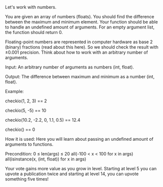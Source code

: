 Let's work with numbers.

You are given an array of numbers (floats). You should find the difference between the maximum and minimum element. Your function should be able to handle an undefined amount of arguments. For an empty argument list, the function should return 0.

Floating-point numbers are represented in computer hardware as base 2 (binary) fractions (read about this here). So we should check the result with ±0.001 precision.
Think about how to work with an arbitrary number of arguments.

Input: An arbitrary number of arguments as numbers (int, float).

Output: The difference between maximum and minimum as a number (int, float).

Example:

checkio(1, 2, 3) == 2

checkio(5, -5) == 10

checkio(10.2, -2.2, 0, 1.1, 0.5) == 12.4

checkio() == 0

How it is used: Here you will learn about passing an undefined amount of arguments to functions.

Precondition: 0 ≤ len(args) ≤ 20
all(-100 < x < 100 for x in args)
all(isinstance(x, (int, float)) for x in args)

Your vote gains more value as you grow in level. Starting at level 5 you can upvote a publication twice and starting at level 14, you can upvote something five times!
